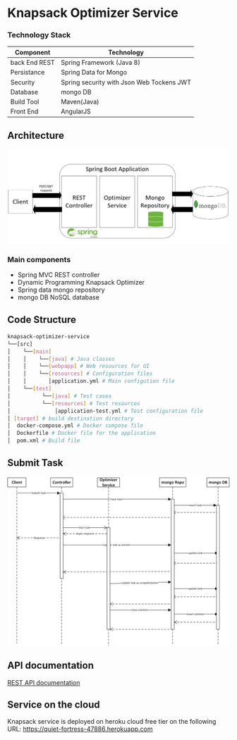 # Knapsack Optimizer Service

### Technology Stack

Component         | Technology
---               | ---
back End REST     | Spring Framework (Java 8)
Persistance	      | Spring Data for Mongo
Security          | Spring security with Json Web Tockens JWT
Database          | mongo DB
Build Tool        | Maven(Java)
Front End         | AngularJS

## Architecture

![Application_Architecture](knapsack-optimizer-service/webresources/img/AppArch.jpg)

### Main components

* Spring MVC REST controller
* Dynamic Programming Knapsack Optimizer
* Spring data mongo repository
* mongo DB NoSQL database

## Code Structure

```bash
knapsack-optimizer-service
└──[src]
│    └──[main]
│    │    └──[java] # Java classes
│    │    └──[webpapp] # Web resources for UI
│    │    └──[resources] # Configuration files
│    │       │application.yml # Main configution file
│    └──[test]
│          └──[java] # Test cases
│          └──[resources] # Test resources
│              │application-test.yml # Test configuration file
│ [target] # build destination directory
│  docker-compose.yml # Docker compose file
│  Dockerfile # Docker file for the application
│  pom.xml # Build file
```

## Submit Task

![Sequence_Diagram](knapsack-optimizer-service/webresources/img/SequenceDiagram.jpg)

## API documentation

[REST API documentation](https://bitbucket.org/ahmedmeid/fse-knapsack/src/90b614813408a45954a0002caed728634b849971/REST_API_doc.md?fileviewer=file-view-default)

## Service on the cloud
 Knapsack service is deployed on heroku cloud free tier on the following URL:
 https://quiet-fortress-47886.herokuapp.com

